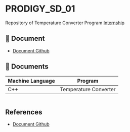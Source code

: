 
# PRODIGY_SD_01

Repository of Temperature Converter Program 
[Internship](https://github.com/LeizianeTD/Prodigy_SD_01)

## 📑 Document
- [Document Github](https://github.com/LeizianeTD/Prodigy_SD_01)

## 📔 Documents

| Machine Language | Program |
| ------- | ------------ |
| C++ |   Temperature Converter


```

```
## References
- [Document Github](https://github.com/LeizianeTD/Prodigy_SD_01)
